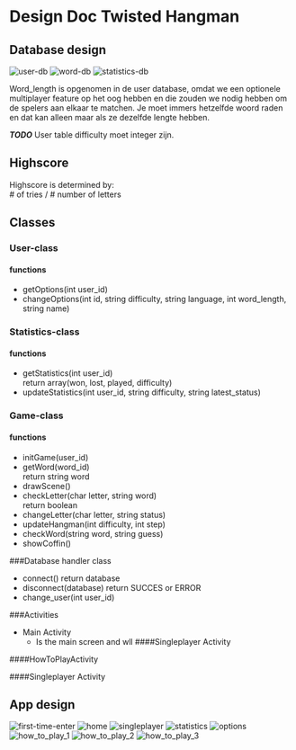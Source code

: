 # Design Doc Twisted Hangman #

## Database design ##

![user-db](/doc/user-table.png)
![word-db](/doc/words-table.png)
![statistics-db](/doc/Statistics-table.png)

Word\_length is opgenomen in de user database, omdat we een optionele multiplayer feature op het oog hebben en die zouden we nodig hebben om de spelers aan elkaar te matchen. Je moet immers hetzelfde woord raden en dat kan alleen maar als ze dezelfde lengte hebben.

***TODO***
User table difficulty moet integer zijn.


## Highscore
Highscore is determined by: <br> # of tries / # number of letters


## Classes ##

### User-class ###

#### functions ####

- getOptions(int user\_id)
- changeOptions(int id, string difficulty, string language, int word\_length, string name)

### Statistics-class ###

#### functions ####

- getStatistics(int user\_id)<br>
  return array(won, lost, played, difficulty)
- updateStatistics(int user\_id, string difficulty, string latest\_status)

### Game-class ###

#### functions ####

- initGame(user\_id)
- getWord(word\_id)<br>
  return string word
- drawScene()
- checkLetter(char letter, string word)<br>
  return boolean
- changeLetter(char letter, string status)
- updateHangman(int difficulty, int step)
- checkWord(string word, string guess)
- showCoffin()

###Database handler class

- connect()
  return database
- disconnect(database)
  return SUCCES or ERROR
- change\_user(int user\_id)

###Activities

- Main Activity
  * Is the main screen and wll
####Singleplayer Activity

####HowToPlayActivity

####Singleplayer Activity


## App design ##

![first-time-enter](/doc/image_design_doc/first_time_enter.png)
![home](/doc/image_design_doc/home.png)
![singleplayer](/doc/image_design_doc/singleplayer.png)
![statistics](/doc/image_design_doc/statistics.png)
![options](/doc/image_design_doc/options.png)
![how_to_play_1](/doc/image_design_doc/how_to_play_1.png)
![how_to_play_2](/doc/image_design_doc/how_to_play_2.png)
![how_to_play_3](/doc/image_design_doc/how_to_play_3.png)
